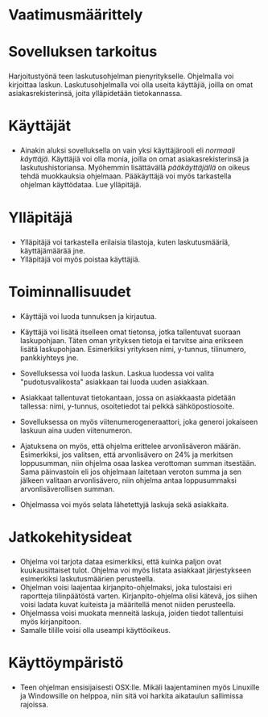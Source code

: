 # Vaatimusmäärittely <h1>

# Sovelluksen tarkoitus <h3>

Harjoitustyönä teen laskutusohjelman pienyritykselle. Ohjelmalla voi kirjoittaa laskun. Laskutusohjelmalla voi olla useita käyttäjiä, joilla on omat asiakasrekisterinsä, joita ylläpidetään tietokannassa. 

# Käyttäjät <h3> 
* Ainakin aluksi sovelluksella on vain yksi käyttäjärooli eli _normaali käyttäjä_. Käyttäjiä voi olla monia, joilla on omat asiakasrekisterinsä ja laskutushistoriansa. Myöhemmin lisättävällä _pääkäyttäjällä_ on oikeus tehdä muokkauksia ohjelmaan. Pääkäyttäjä voi myös tarkastella ohjelman käyttödataa. Lue ylläpitäjä. 

# Ylläpitäjä <h3> 
* Ylläpitäjä voi tarkastella erilaisia tilastoja, kuten laskutusmääriä, käyttäjämäärää jne. 
* Ylläpitäjä voi myös poistaa käyttäjiä. 

# Toiminnallisuudet <h3> 

* Käyttäjä voi luoda tunnuksen ja kirjautua. 

* Käyttäjä voi lisätä itselleen omat tietonsa, jotka tallentuvat suoraan laskupohjaan. Täten oman yrityksen tietoja ei tarvitse aina erikseen lisätä laskupohjaan. Esimerkiksi yrityksen nimi, y-tunnus, tilinumero, pankkiyhteys jne. 

* Sovelluksessa voi luoda laskun. Laskua luodessa voi valita "pudotusvalikosta" asiakkaan tai luoda uuden asiakkaan. 

* Asiakkaat tallentuvat tietokantaan, jossa on asiakkaasta pidetään tallessa: nimi, y-tunnus, osoitetiedot tai pelkkä sähköpostiosoite. 

* Sovelluksessa on myös viitenumerogeneraattori, joka generoi jokaiseen laskuun aina uuden viitenumeron. 

* Ajatuksena on myös, että ohjelma erittelee arvonlisäveron määrän. Esimerkiksi, jos valitsen, että arvonlisävero on 24% ja merkitsen loppusumman, niin ohjelma osaa laskea verottoman summan itsestään. Sama päinvastoin eli jos ohjelmaan laitetaan veroton summa ja sen jälkeen valitaan arvonlisävero, niin ohjelma antaa loppusummaksi arvonlisäverollisen summan. 

* Ohjelmassa voi myös selata lähetettyjä laskuja sekä asiakkaita. 



# Jatkokehitysideat <h3>

* Ohjelma voi tarjota dataa esimerkiksi, että kuinka paljon ovat kuukausittaiset tulot. Ohjelma voi myös listata asiakkaat järjestykseen esimerkiksi laskutusmäärien perusteella. 
* Ohjelman voisi laajentaa kirjanpito-ohjelmaksi, joka tulostaisi eri raportteja tilinpäätöstä varten. Kirjanpito-ohjelma olisi kätevä, jos siihen voisi ladata kuvat kuiteista ja määritellä menot niiden perusteella. 
* Ohjelmassa voisi muokata menneitä laskuja, joiden tiedot tallentuisi myös kirjanpitoon. 
* Samalle tilille voisi olla useampi käyttöoikeus. 

# Käyttöympäristö <h3> 
* Teen ohjelman ensisijaisesti OSX:lle. Mikäli laajentaminen myös Linuxille ja  Windowsille on helppoa, niin sitä voi harkita aikataulun sallimissa rajoissa. 




